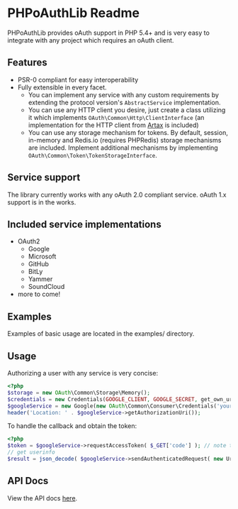 PHPoAuthLib Readme
======
PHPoAuthLib provides oAuth support in PHP 5.4+ and is very easy to integrate with any project which requires an oAuth client. 

Features
--------
- PSR-0 compliant for easy interoperability
- Fully extensible in every facet.
   - You can implement any service with any custom requirements by extending the protocol version's `AbstractService` implementation.
   - You can use any HTTP client you desire, just create a class utilizing it which implements `OAuth\Common\Http\ClientInterface` (an implementation for the HTTP client from [Artax](https://github.com/rdlowrey/Artax/) is included)
   - You can use any storage mechanism for tokens. By default, session, in-memory and Redis.io (requires PHPRedis) storage mechanisms are included. Implement additional mechanisms by implementing `OAuth\Common\Token\TokenStorageInterface`. 

Service support
----------------
The library currently works with any oAuth 2.0 compliant service. oAuth 1.x support is in the works.

Included service implementations
------------------
 - OAuth2
   - Google
   - Microsoft
   - GitHub
   - BitLy
   - Yammer
   - SoundCloud
 - more to come!

Examples
--------
Examples of basic usage are located in the examples/ directory.

Usage
------
Authorizing a user with any service is very concise:

```php
<?php
$storage = new OAuth\Common\Storage\Memory();
$credentials = new Credentials(GOOGLE_CLIENT, GOOGLE_SECRET, get_own_url() );
$googleService = new Google(new OAuth\Common\Consumer\Credentials('yourClient', 'yourSecret', 'yourCallBackUrl'), new OAuth\Common\Http\StreamClient(), new OAuth\Common\Storage\Null(), [ Google::SCOPE_EMAIL, Google::SCOPE_PROFILE ]);
header('Location: ' . $googleService->getAuthorizationUri());
```
To handle the callback and obtain the token:
```php
<?php
$token = $googleService->requestAccessToken( $_GET['code'] ); // note that the token will also be passed to the `TokenStorageInterface` passed to the service
// get userinfo
$result = json_decode( $googleService->sendAuthenticatedRequest( new Uri('https://www.googleapis.com/oauth2/v1/userinfo'), [], 'GET' ), true );
```

API Docs
---------
View the API docs [here](http://lusitanian.github.com/PHPoAuthLib/doc/api/).
